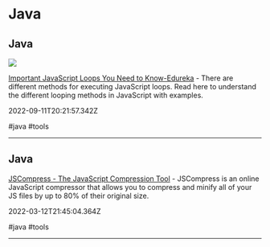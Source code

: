 # Java

## Java

![](http://d1jnx9ba8s6j9r.cloudfront.net/blog/wp-content/uploads/2019/08/javascript-loops-2.jpg)

[Important JavaScript Loops You Need to Know-Edureka](https://www.google.com/amp/s/www.edureka.co/blog/javascript-loops/amp) - There are different methods for executing JavaScript loops. Read here to understand the different looping methods in JavaScript with examples.

2022-09-11T20:21:57.342Z

#java #tools

---

## Java

[JSCompress - The JavaScript Compression Tool](https://jscompress.com) - JSCompress is an online JavaScript compressor that allows you to compress and minify all of your JS files by up to 80% of their original size.

2022-03-12T21:45:04.364Z

#java #tools

---
